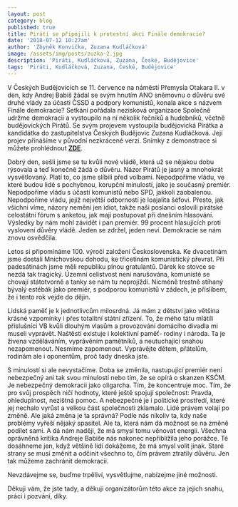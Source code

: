 ```yaml
---
layout: post
category: blog
published: true
title: Piráti se připojili k protestní akci Finále demokracie?
date: '2018-07-12 10:27am'
author: 'Zbyněk Konvička, Zuzana Kudláčková'
image: /assets/img/posts/zuzka-2.jpg
description: 'Piráti, Kudláčková, Zuzana, České, Budějovice'
tags: 'Piráti, Kudláčková, Zuzana, České, Budějovice'
---
```

V Českých Budějovicích se 11. července na náměstí Přemysla Otakara II. v den, kdy Andrej Babiš žádal se svým hnutím ANO sněmovnu o důvěru své druhé vlády za účasti ČSSD a podpory komunistů, konala akce s názvem Finále demokracie? Setkání pořádala nezisková organizace Společně udržme demokracii a vystoupilo na ní několik řečníků a hudebníků, včetně budějovických Pirátů. Se svým projevem vystoupila budějovická Pirátka a kandidátka do zastupitelstva Českých Budějovic Zuzana Kudláčková. Její projev přinášíme v původní nezkrácené verzi. Snímky z demonstrace si můžete prohlédnout [**ZDE**](https://www.facebook.com/tomasnovotny81/media_set?set=a.2027930217217331&type=3).


Dobrý den, sešli jsme se tu kvůli nové vládě, která už se nějakou dobu rýsovala a teď konečně žádá o důvěru. Názor Pirátů je jasný a mnohokrát vysvětlovaný. Platí to,  co jsme slíbili před volbami. Nepodpoříme vládu, ve které budou lidé s pochybnou, korupční minulostí, jako je současný premiér. Nepodpoříme vládu s účastí komunistů nebo SPD, jakkoli zaobalenou. Nepodpoříme vládu, jejíž největší odborností je loajalita šéfovi. Přesto, jak všichni víme, názory nemění jen idiot, takže naši poslanci oslovili pirátské celostátní fórum s anketou, jak mají postupovat při dnešním hlasování. Výsledky by nám mohl závidět i pan premiér. 99 procent hlasujících proti vyslovení důvěry vládě. Jeden se zdržel, jeden neví. Demokracie se nám znovu osvědčila.

Letos si připomínáme 100. výročí založení Československa. Ke dvacetinám jsme dostali Mnichovskou dohodu, ke třicetinám komunistický převrat. Při padesátinách jsme měli republiku plnou gratulantů. Dárek ke stovce se nezdá tak tragický. Územní celistvost není narušována, komunisté se chovají státotvorně a tanky se nám tu neprojíždí. Nicméně trestně stíhaný bývalý estébák jako premiér, s podporou komunistů v zádech, je příslibem, že i tento rok vejde do dějin.

Lidská paměť je k jednotlivcům milosrdná. Já mám z dětství jako většina krásné vzpomínky i přes totalitní státní zřízení. To, že mého tátu mlátili příslušníci VB kvůli dlouhým vlasům a provozování domácího divadla mi museli vyprávět. Naštěstí existuje i kolektivní paměť- rodiny i národa. Ta je živena vzděláváním, vyprávěním pamětníků, a neutuchající snahou nezapomenout. Nesmíme zapomenout. Vyprávějte dětem, přátelům, rodinám ale i oponentům, proč tady dneska jste.

S minulostí si ale nevystačíme. Doba se změnila, nastupující premiér není nebezpečný ani tak svou minulostí nebo tím, že se opírá o skanzen KSČM. Je nebezpečný demokracii jako oligarcha. Tím, že koncentruje moc. Tím, že pro svůj prospěch ničí hodnoty, které ještě spojují společnost: Pravda, ohleduplnost, nezištná pomoc. A nebezpečné je i politické prostředí, které jej nechalo vyrůst a velkou část společnosti zklamalo. Lidé právem volají po změně. Ale jaká změna je ta správná? Podle nás nikoliv ta, kdy naše problémy vyřeší nějaký spasitel. Ale ta, která nám dá možnost se na změně podílet sami. A dá nám naději, že má smysl tomu věnovat energii. Všechna oprávněná kritika Andreje Babiše nás nakonec nepřiblížila jeho porážce. Té dosáhneme jen, když většině lidí dokážeme, že má smysl volit jinak. Staré strany se musí změnit a odčinit všechno to, čím právem ztratily důvěru. Jen tak můžeme zachránit demokracii.

Nevzdávejme se, buďme trpěliví, vysvětlujme, nabízejme jiné možnosti.

Děkuji  vám, že jste tady, a děkuji organizátorům této akce za jejich snahu, práci i pozvání, díky.
